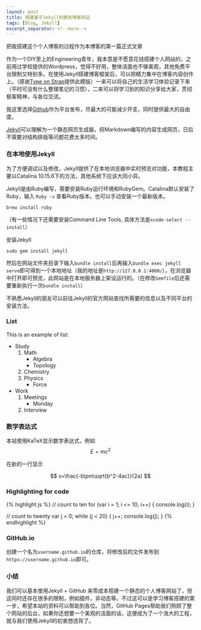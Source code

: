 ```yaml
---
layout: post
title: 搭建基于Jekyll的静态博客网站
tags: [Blog, Jekyll]
excerpt_separator: <!--more-->
---
```


把我搭建这个个人博客的过程作为本博客的第一篇正式文章

<!--more-->

作为一个DIY至上的Engineering青年，我本意是不愿意花钱搭建个人网站的，之前用过学校提供的Wordpress，觉得不好用，整体洁面也不够美观，其他免费平台限制又特别多。在使用Jekyll搭建博客框架后，可以把精力集中在博客内容创作上。（感谢[Type on Strap](https://github.com/sylhare/Type-on-Strap)提供此模版）一来可以将自己的生活学习体验记录下来（平时可没有什么整理笔记的习惯），二来可以将学习到的知识分享给大家，贯彻极客精神，与各位交流。

我这里选择[Github](https://github.com/)作为平台发布，尽最大的可能减少开支，同时提供最大的自由度。

[Jekyll](https://jekyllrb.com/)可以理解为一个静态网页生成器，将Markdown编写的内容生成网页，日后不需要对结构排版等问题花费太多时间。

### 在本地使用Jekyll
为了方便调试以及修改，Jekyll提供了在本地浏览器中实时预览对功能，本教程主要以Catalina 10.15.6下的方法，其他系统下应该大同小异。

Jekyll是由Ruby编写，需要安装Ruby运行环境和RubyGem。Catalina默认安装了Ruby，输入 `Ruby -v` 查看Ruby版本。也可以手动安装一个最新版本。

```shell
brew install ruby
```

（有一些情况下还需要安装Command Line Tools, 具体方法是`xcode-select --install`）

安装Jekyll

```shell
sudo gem install jekyll
```

然后在网站文件夹目录下输入`bundle install`后再输入`bundle exec jekyll serve`即可得到一个本地地址（我的地址是`http://127.0.0.1:4000/`），在浏览器中打开即可预览，此网站是在本地服务器上架设运行的。（在修改`Gemfile`后还需要重新执行一次`bundle install`）

不熟悉Jekyll的朋友可以前往Jekyll的官方网站查找所需要的信息以及不同平台的安装方法。


### List
This is an example of list:

- Study
    1. Math
        - Algebra
        - Topology
    2. Chemistry
    3. Physics
        - Force
- Work
    1. Meetings
        - Monday
    2. Interview


### 数学表达式
本站使用KaTeX显示数学表达式，例如$$E=mc^2$$

在新的一行显示

$$
    x=\frac{-b\pm\sqrt{b^2-4ac}}{2a}
$$

### Highlighting for code
{% highlight js %}
// count to ten
for (var i = 1; i <= 10; i++) {
    console.log(i);
}

// count to twenty
var j = 0;
while (j < 20) {
    j++;
    console.log(j);
}
{% endhighlight %}

### GitHub.io
创建一个名为`username.github.io`的仓库，将修改后的文件发布到`https://username.github.io`即可。


### 小结
我们可以基本使用Jekyll + GitHub 来零成本搭建一个静态的个人博客网站了，但这同时还存在很多的限制，例如插件，非动态等。不过这可以是学习博客搭建的第一步，希望本站的资料可以帮助到各位。当然，GitHub Pages帮助我们照顾了整个网站的后台，如果你还想要一个美观的洁面的话，这便成为了一个浩大的工程，就与我们使用Jekyll的初衷想违背了。